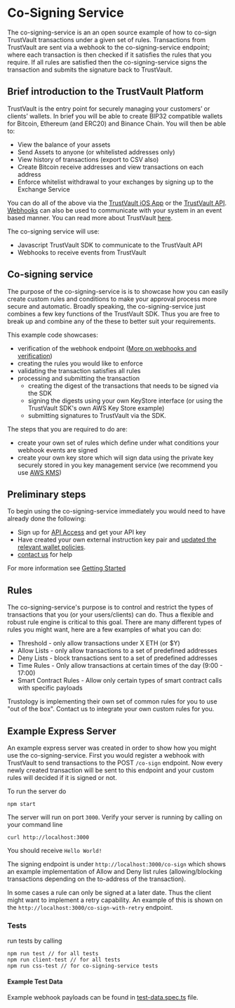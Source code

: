 # Co-Signing Service

The co-signing-service is an an open source example of how to co-sign TrustVault transactions under a given set of rules.
Transactions from TrustVault are sent via a webhook to the co-signing-service endpoint; where each transaction is then checked if it satisfies the rules that you require. If all rules are satisfied then the co-signing-service signs the transaction and submits the signature back to TrustVault.

## Brief introduction to the TrustVault Platform

TrustVault is the entry point for securely managing your customers’ or clients’ wallets. In brief you will be able to create BIP32 compatible wallets for Bitcoin, Ethereum (and ERC20) and Binance Chain. You will then be able to:

- View the balance of your assets
- Send Assets to anyone (or whitelisted addresses only)
- View history of transactions (export to CSV also)
- Create Bitcoin receive addresses and view transactions on each address
- Enforce whitelist withdrawal to your exchanges by signing up to the Exchange Service

You can do all of the above via the [TrustVault iOS App](https://apps.apple.com/gb/app/trustvault/id1455959680) or the [TrustVault API](https://developer.trustology.io/trust-api/index.html). [Webhooks](https://developer.trustology.io/webhooks.html) can also be used to communicate with your system in an event based manner. You can read more about TrustVault [here](https://developer.trustology.io).

The co-signing service will use:

- Javascript TrustVault SDK to communicate to the TrustVault API
- Webhooks to receive events from TrustVault

## Co-signing service

The purpose of the co-signing-service is is to showcase how you can easily create custom rules and conditions to make your approval process more secure and automatic. Broadly speaking, the co-signing-service just combines a few key functions of the TrustVault SDK. Thus you are free to break up and combine any of the these to better suit your requirements.

This example code showcases:

- verification of the webhook endpoint ([More on webhooks and verification](https://developer.trustology.io/webhooks.html#Webhook-Security))
- creating the rules you would like to enforce
- validating the transaction satisfies all rules
- processing and submitting the transaction
  - creating the digest of the transactions that needs to be signed via the SDK
  - signing the digests using your own KeyStore interface (or using the TrustVault SDK's own AWS Key Store example)
  - submitting signatures to TrustVault via the SDK.

The steps that you are required to do are:

- create your own set of rules which define under what conditions your webhook events are signed
- create your own key store which will sign data using the private key securely stored in you key management service (we recommend you use [AWS KMS](https://aws.amazon.com/kms/))

## Preliminary steps

To begin using the co-signing-service immediately you would need to have already done the following:

- Sign up for [API Access](https://developer.trustology.io/api-onboarding.html) and get your API key
- Have created your own external instruction key pair and [updated the relevant wallet policies](https://developer.trustology.io/change-policy-api.html).
- [contact us](help@trustology.io) for help

For more information see [Getting Started](https://developer.trustology.io/getting-started.html)

## Rules

The co-signing-service's purpose is to control and restrict the types of transactions that you (or your users/clients) can do. Thus a flexible and robust rule engine is critical to this goal. There are many different types of rules you might want, here are a few examples of what you can do:

- Threshold - only allow transactions under X ETH (or \$Y)
- Allow Lists - only allow transactions to a set of predefined addresses
- Deny Lists - block transactions sent to a set of predefined addresses
- Time Rules - Only allow transactions at certain times of the day (9:00 - 17:00)
- Smart Contract Rules - Allow only certain types of smart contract calls with specific payloads

Trustology is implementing their own set of common rules for you to use "out of the box". Contact us to integrate your own custom rules for you.

## Example Express Server

An example express server was created in order to show how you might use the co-signing-service.
First you would register a webhook with TrustVault to send transactions to the POST `/co-sign` endpoint. Now every newly created transaction will be sent to this endpoint and your custom rules will decided if it is signed or not.

To run the server do

```
npm start
```

The server will run on port `3000`. Verify your server is running by calling on your command line

```
curl http://localhost:3000
```

You should receive `Hello World!`

The signing endpoint is under `http://localhost:3000/co-sign` which shows an example implementation of Allow and Deny list rules (allowing/blocking transactions depending on the to-address of the transaction).

In some cases a rule can only be signed at a later date. Thus the client might want to implement a retry capability. An example of this is shown on the `http://localhost:3000/co-sign-with-retry` endpoint.

### Tests

run tests by calling

```
npm run test // for all tests
npm run client-test // for all tests
npm run css-test // for co-signing-service tests
```

#### Example Test Data

Example webhook payloads can be found in [test-data.spec.ts](./test-data/test-data.spec.ts) file.
